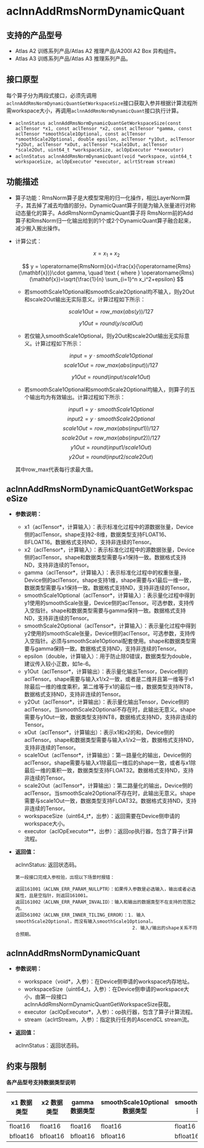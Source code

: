 # aclnnAddRmsNormDynamicQuant

## 支持的产品型号

- Atlas A2 训练系列产品/Atlas A2 推理产品/A200I A2 Box 异构组件。
- Atlas A3 训练系列产品/Atlas A3 推理系列产品。

## 接口原型

每个算子分为两段式接口，必须先调用`aclnnAddRmsNormDynamicQuantGetWorkspaceSize`接口获取入参并根据计算流程所需workspace大小，再调用`aclnnAddRmsNormDynamicQuant`接口执行计算。

- `aclnnStatus aclnnAddRmsNormDynamicQuantGetWorkspaceSize(const aclTensor *x1, const aclTensor *x2, const aclTensor *gamma, const aclTensor *smoothScale1Optional, const aclTensor *smoothScale2Optional, double epsilon, aclTensor *y1Out, aclTensor *y2Out, aclTensor *xOut, aclTensor *scale1Out, aclTensor *scale2Out, uint64_t *workspaceSize, aclOpExecutor **executor)`
- `aclnnStatus aclnnAddRmsNormDynamicQuant(void *workspace, uint64_t workspaceSize, aclOpExecutor *executor, aclrtStream stream)`

## 功能描述

- 算子功能：RmsNorm算子是大模型常用的归一化操作，相比LayerNorm算子，其去掉了减去均值的部分。DynamicQuant算子则是为输入张量进行对称动态量化的算子。AddRmsNormDynamicQuant算子将 RmsNorm前的Add算子和RmsNorm归一化输出给到的1个或2个DynamicQuant算子融合起来，减少搬入搬出操作。
- 计算公式：

  $$
  x=x_{1}+x_{2}
  $$

  $$
  y = \operatorname{RmsNorm}(x)=\frac{x}{\operatorname{Rms}(\mathbf{x})}\cdot gamma, \quad \text { where } \operatorname{Rms}(\mathbf{x})=\sqrt{\frac{1}{n} \sum_{i=1}^n x_i^2+epsilon}
  $$

  - 若smoothScale1Optional和smoothScale2Optional均不输入，则y2Out和scale2Out输出无实际意义。计算过程如下所示：

    $$
     scale1Out=row\_max(abs(y))/127
    $$

    $$
     y1Out=round(y/scalOut)
    $$

  - 若仅输入smoothScale1Optional，则y2Out和scale2Out输出无实际意义。计算过程如下所示：
    
    $$
      input = y\cdot smoothScale1Optional
    $$
    $$
     scale1Out=row\_max(abs(input))/127
    $$

    $$
     y1Out=round(input/scale1Out)
    $$

  - 若smoothScale1Optional和smoothScale2Optional均输入，则算子的五个输出均为有效输出。计算过程如下所示：
   
    $$
      input1 = y\cdot smoothScale1Optional
    $$
    $$
      input2 = y\cdot smoothScale2Optional
    $$
    $$
     scale1Out=row\_max(abs(input1))/127
    $$
    $$
     scale2Out=row\_max(abs(input2))/127
    $$
    $$
     y1Out=round(input1/scale1Out)
    $$
    $$
     y2Out=round(input2/scale2Out)
    $$

  其中row\_max代表每行求最大值。

## aclnnAddRmsNormDynamicQuantGetWorkspaceSize

- **参数说明：**

  - x1（aclTensor*，计算输入）：表示标准化过程中的源数据张量，Device侧的aclTensor。shape支持2-8维，数据类型支持FLOAT16、BFLOAT16。数据格式支持ND，支持非连续的Tensor。
  - x2（aclTensor*，计算输入）：表示标准化过程中的源数据张量，Device侧的aclTensor。shape和数据类型需要与x1保持一致。数据格式支持ND，支持非连续的Tensor。
  - gamma（aclTensor*，计算输入）：表示标准化过程中的权重张量，Device侧的aclTensor。shape支持1维，shape需要与x1最后一维一致，数据类型需要与x1保持一致。数据格式支持ND，支持非连续的Tensor。
  - smoothScale1Optional（aclTensor*，计算输入）：表示量化过程中得到y1使用的smoothScale张量，Device侧的aclTensor。可选参数，支持传入空指针。shape和数据类型需要与gamma保持一致。数据格式支持ND，支持非连续的Tensor。
  - smoothScale2Optional（aclTensor*，计算输入）：表示量化过程中得到y2使用的smoothScale张量，Device侧的aclTensor。可选参数，支持传入空指针。必须与smoothScale1Optional配套使用。shape和数据类型需要与gamma保持一致。数据格式支持ND，支持非连续的Tensor。
  - epsilon（double，计算输入）：用于防止除0错误，数据类型为double，建议传入较小正数，如1e-6。
  - y1Out（aclTensor*，计算输出）：表示量化输出Tensor，Device侧的aclTensor。shape需要与输入x1/x2一致，或者是二维并且第一维等于x1除最后一维的维度乘积，第二维等于x1的最后一维，数据类型支持INT8，数据格式支持ND，支持非连续的Tensor。
  - y2Out（aclTensor*，计算输出）：表示量化输出Tensor，Device侧的aclTensor。当smoothScale2Optional不存在时，此输出无意义。shape需要与y1Out一致，数据类型支持INT8，数据格式支持ND，支持非连续的Tensor。
  - xOut（aclTensor*，计算输出）：表示x1和x2的和，Device侧的aclTensor。shape和数据类型需要与输入x1/x2一致，数据格式支持ND，支持非连续的Tensor。
  - scale1Out（aclTensor*，计算输出）：第一路量化的输出，Device侧的aclTensor。shape需要与输入x1除最后一维后的shape一致，或者与x1除最后一维的乘积一致，数据类型支持FLOAT32。数据格式支持ND，支持非连续的Tensor。
  - scale2Out（aclTensor*，计算输出）：第二路量化的输出，Device侧的aclTensor。当smoothScale2Optional不存在时，此输出无意义。shape需要与scale1Out一致，数据类型支持FLOAT32。数据格式支持ND，支持非连续的Tensor。
  - workspaceSize（uint64_t*，出参）：返回需要在Device侧申请的workspace大小。
  - executor（aclOpExecutor**，出参）：返回op执行器，包含了算子计算流程。

- **返回值：**

  aclnnStatus: 返回状态码。

  ```
  第一段接口完成入参校验，出现以下场景时报错：

  返回161001（ACLNN_ERR_PARAM_NULLPTR）：如果传入参数是必选输入，输出或者必选属性，且是空指针，则返回161001。
  返回161002（ACLNN_ERR_PARAM_INVALID）：输入和输出的数据类型不在支持的范围之内。
  返回561002（ACLNN_ERR_INNER_TILING_ERROR）：1. 输入smoothScale2Optional，而没有输入smoothScale1Optional。
                                             2. 输入/输出的shape关系不符合预期。
  ```

## aclnnAddRmsNormDynamicQuant

- **参数说明：**

  * workspace（void*，入参）：在Device侧申请的workspace内存地址。
  * workspaceSize（uint64_t，入参）：在Device侧申请的workspace大小，由第一段接口aclnnAddRmsNormDynamicQuantGetWorkspaceSize获取。
  * executor（aclOpExecutor*，入参）：op执行器，包含了算子计算流程。
  * stream（aclrtStream，入参）：指定执行任务的AscendCL stream流。

- **返回值：**

  aclnnStatus：返回状态码。

## 约束与限制
**各产品型号支持数据类型说明**

  | x1 数据类型 | x2 数据类型 | gamma 数据类型 | smoothScale1Optional 数据类型 | smoothScale2Optional 数据类型 | y1Out 数据类型 | y2Out 数据类型 | scale1Out 数据类型 | scale2Out 数据类型 |
  | ----------- | ----------- | -------------- | ----------------------------- | ----------------------------- | -------------- | -------------- | ------------------ | ------------------ |
  | float16     | float16     | float16        | float16                       | float16                       | int8           | int8           | float32            | float32            |
  | bfloat16    | bfloat16    | bfloat16       | bfloat16                      | bfloat16                      | int8           | int8           | float32            | float32            |
